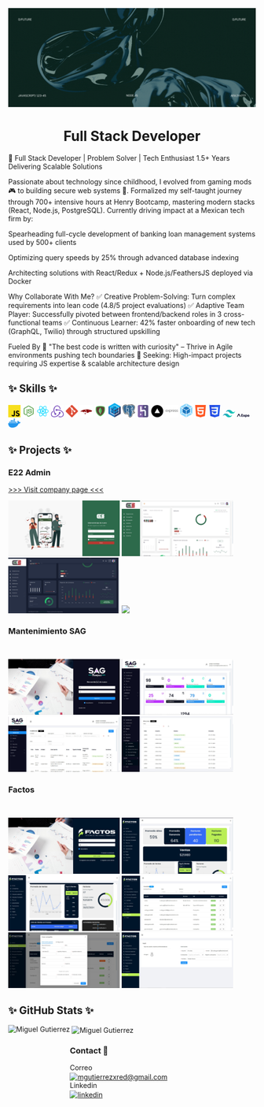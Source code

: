 <img src="./Developer_web.gif">

<h1 align="center">
 Full Stack Developer
</h1>

<p>
🚀 Full Stack Developer | Problem Solver | Tech Enthusiast
1.5+ Years Delivering Scalable Solutions

Passionate about technology since childhood, I evolved from gaming mods 🎮 to building secure web systems 🔐. Formalized my self-taught journey through 700+ intensive hours at Henry Bootcamp, mastering modern stacks (React, Node.js, PostgreSQL). Currently driving impact at a Mexican tech firm by:

Spearheading full-cycle development of banking loan management systems used by 500+ clients

Optimizing query speeds by 25% through advanced database indexing

Architecting solutions with React/Redux + Node.js/FeathersJS deployed via Docker

Why Collaborate With Me?
✅ Creative Problem-Solving: Turn complex requirements into lean code (4.8/5 project evaluations)
✅ Adaptive Team Player: Successfully pivoted between frontend/backend roles in 3 cross-functional teams
✅ Continuous Learner: 42% faster onboarding of new tech (GraphQL, Twilio) through structured upskilling

Fueled By
🌱 "The best code is written with curiosity" – Thrive in Agile environments pushing tech boundaries
🎯 Seeking: High-impact projects requiring JS expertise & scalable architecture design

</p>

## ✨ Skills ✨

<p>
<img width="5%" src="./img/icons/javascript.png">
<img width="5%" src="./img/icons/NodeJs.png">
<img width="5%" src="./img/icons/React.png">
<img width="5%" src="./img/icons/Redux.png">
<img width="5%" src="./img/icons/Git.png">
<img width="5%" src="./img/icons/mongoosejs.png">
<img width="5%" src="./img/icons/mongodb.png">
<img width="5%" src="./img/icons/sequelize.png">
<img width="5%" src="./img/icons/postgreSQL.png">
<img width="5%" src="./img/icons/heroku.png">
<img width="5%" src="./img/icons/vercel.png">
<img width="5%" src="https://raw.githubusercontent.com/devicons/devicon/master/icons/express/express-original-wordmark.svg">
<img width="5%" src="./img/icons/webpack.png">
<img width="5%" src="./img/icons/html-blanco.png">
<img width="5%" src="./img/icons/css-blanco.png">
<img width="5%" src="./img/icons/tailwindcss.svg">
<img width="5%" src="./img/icons/expo.svg">
<img width="5%" src="./img/icons/docker-icon.svg">

</p>

## ✨ Projects ✨

<h3>E22 Admin</h3>

<a href="https://e22.mx">>>> Visit company page <<<</a>

<p>
<img width="45%" src="./img/E22/login.jpeg">
<img width="45%" src="./img/E22/home.jpeg">
<img width="45%" src="./img/E22/darkmode.jpeg">
<img width="45%" src="./img/E22/Creditos.jpeg.jpeg">
<!-- <img width="45%" src="./img/E22/homeMobile.jpeg">
<img width="45%" src="./img/E22/delantar.jpeg"> -->
</p>

<h3>Mantenimiento SAG </h3>
<br/>
<p>
<img width="45%" src="./img/Mantenimiento/ScreenShot_20240705125413.jpeg">
<img width="45%" src="./img/Mantenimiento/ScreenShot_20240705125211.jpeg">
<img width="45%" src="./img/Mantenimiento/ScreenShot_20240705125227.jpeg">
<img width="45%" src="./img/Mantenimiento/ScreenShot_20240705125335.jpeg">
</p>

<h3>Factos</h3>
<br/>
<p>
<img width="45%" src="./img/factos/ScreenShot_20240630080135.jpeg">
<img width="45%" src="./img/factos/ScreenShot_20240630080249.jpeg">
<img width="45%" src="./img/factos/ScreenShot_20240630080337.jpeg">
<img width="45%" src="./img/factos/ScreenShot_20240630080803.jpeg">
<img width="45%" src="./img/factos/ScreenShot_20240630080854.jpeg">
<img width="45%" src="./img/factos/ScreenShot_20240630081005.jpeg">
</p>

## ✨ GitHub Stats ✨

<p><img height="150em" align="left" src="https://github-readme-stats.vercel.app/api/top-langs?username=kripto-c&show_icons=true&theme=dark&locale=en&layout=compact" alt="Miguel Gutierrez" /></p>

<p>&nbsp;<img align="center" height="150em" src="https://github-readme-stats.vercel.app/api?username=kripto-c&show_icons=true&theme=dark&locale=en" alt="Miguel Gutierrez" /></p>

### Contact 💼

<p align="left">
Correo<br>
<a href="https://mail.google.com/mail/?view=cm&fs=1&to=mgutierrezxred@gmail.com"><img align="center" src="https://upload.wikimedia.org/wikipedia/commons/thumb/7/7e/Gmail_icon_%282020%29.svg/1280px-Gmail_icon_%282020%29.svg.png"  alt="mgutierrezxred@gmail.com" height="30" width="40" /></a>
<br>
Linkedin<br>
<a href="https://www.linkedin.com/in/miguel-gutierrez-6b231521a/"><img align="center" src="https://raw.githubusercontent.com/rahuldkjain/github-profile-readme-generator/master/src/images/icons/Social/linked-in-alt.svg" alt="linkedin" height="30" width="40" /></a>
</p>

